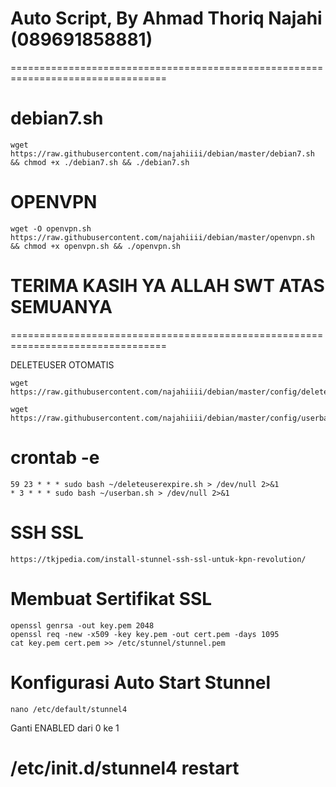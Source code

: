 
# Auto Script, By Ahmad Thoriq Najahi (089691858881)
=================================================================================

# debian7.sh
```
wget https://raw.githubusercontent.com/najahiiii/debian/master/debian7.sh && chmod +x ./debian7.sh && ./debian7.sh
```
# OPENVPN
```
wget -O openvpn.sh https://raw.githubusercontent.com/najahiiii/debian/master/openvpn.sh && chmod +x openvpn.sh && ./openvpn.sh
```
# TERIMA KASIH YA ALLAH SWT ATAS SEMUANYA
=================================================================================

DELETEUSER OTOMATIS

```
wget https://raw.githubusercontent.com/najahiiii/debian/master/config/deleteuserexpire.sh
```

```
wget https://raw.githubusercontent.com/najahiiii/debian/master/config/userban.sh
```

# crontab -e
```
59 23 * * * sudo bash ~/deleteuserexpire.sh > /dev/null 2>&1
* 3 * * * sudo bash ~/userban.sh > /dev/null 2>&1
```


# SSH SSL
```
https://tkjpedia.com/install-stunnel-ssh-ssl-untuk-kpn-revolution/
```

# Membuat Sertifikat SSL
```
openssl genrsa -out key.pem 2048
openssl req -new -x509 -key key.pem -out cert.pem -days 1095
cat key.pem cert.pem >> /etc/stunnel/stunnel.pem
```

# Konfigurasi Auto Start Stunnel
```
nano /etc/default/stunnel4
```
Ganti ENABLED dari 0 ke 1

# /etc/init.d/stunnel4 restart
